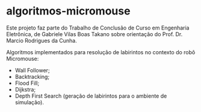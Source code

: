 # algoritmos-micromouse
Este projeto faz parte do Trabalho de Conclusão de Curso em Engenharia Eletrônica, de Gabriele Vilas Boas Takano sobre orientação do Prof. Dr. Marcio Rodrigues da Cunha.

Algoritmos implementados para resolução de labirintos no contexto do robô Micromouse:
- Wall Follower;
- Backtracking;
- Flood Fill;
- Dijkstra;
- Depth First Search (geração de labirintos para o ambiente de simulação).
